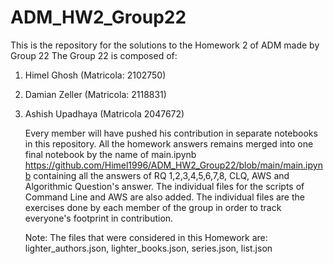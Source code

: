 # ADM_HW2_Group22
This is the repository for the solutions to the Homework 2 of ADM made by Group 22
The Group 22 is composed of:
1. Himel Ghosh (Matricola: 2102750)
2. Damian Zeller (Matricola: 2118831)
3. Ashish Upadhaya (Matricola 2047672)

   Every member will have pushed his contribution in separate notebooks in this repository. All the homework answers remains merged
   into one final notebook by the name of main.ipynb <https://github.com/Himel1996/ADM_HW2_Group22/blob/main/main.ipynb> containing all
   the answers of RQ 1,2,3,4,5,6,7,8, CLQ, AWS and Algorithmic Question's answer.
   The individual files for the scripts of Command Line and AWS are also added.
   The individual files are the exercises done by each member of the group in order to track everyone's footprint in contribution.

   Note: The files that were considered in this Homework are: lighter_authors.json, lighter_books.json, series.json, list.json
